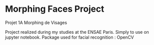 # Morphing Faces Project
Projet 1A Morphing de Visages

Project realized during my studies at the ENSAE Paris. 
Simply to use on jupyter notebook.
Package used for facial recognition : OpenCV
